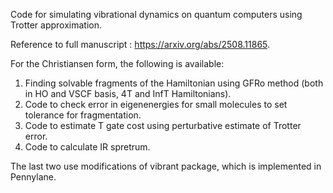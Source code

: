 Code for simulating vibrational dynamics on quantum computers using Trotter approximation.

Reference to full manuscript : https://arxiv.org/abs/2508.11865.

For the Christiansen form, the following is available:
1. Finding solvable fragments of the Hamiltonian using GFRo method (both in HO and VSCF basis, 4T and InfT Hamiltonians).
2. Code to check error in eigenenergies for small molecules to set tolerance for fragmentation.
3. Code to estimate T gate cost using perturbative estimate of Trotter error.
4. Code to calculate IR spretrum.

The last two use modifications of vibrant package, which is implemented in Pennylane.

